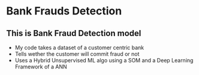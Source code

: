 # Bank Frauds Detection

## This is Bank Fraud Detection model

* My code takes a dataset of a customer centric bank 
* Tells wether the customer will commit fraud or not 
* Uses  a Hybrid Unsupervised ML algo using a SOM and a Deep Learning Framework of a ANN
